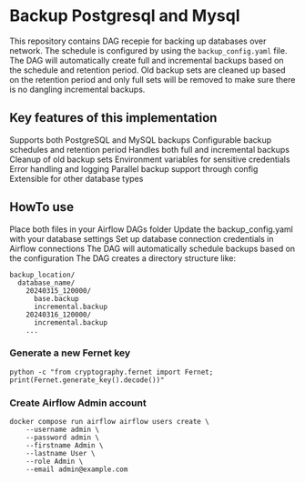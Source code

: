 # Backup Postgresql and Mysql

This repository contains DAG recepie for backing up databases over network. The schedule is configured by using the `backup_config.yaml` file. The DAG will automatically create full and incremental backups based on the schedule and retention period. Old backup sets are cleaned up based on the retention period and only full sets will be removed to make sure there is no dangling incremental backups.

## Key features of this implementation

Supports both PostgreSQL and MySQL backups
Configurable backup schedules and retention period
Handles both full and incremental backups
Cleanup of old backup sets
Environment variables for sensitive credentials
Error handling and logging
Parallel backup support through config
Extensible for other database types

## HowTo use

Place both files in your Airflow DAGs folder
Update the backup_config.yaml with your database settings
Set up database connection credentials in Airflow connections
The DAG will automatically schedule backups based on the configuration
The DAG creates a directory structure like:

```text
backup_location/
  database_name/
    20240315_120000/
      base.backup
      incremental.backup
    20240316_120000/
      incremental.backup
    ...
```

### Generate a new Fernet key

```python -c "from cryptography.fernet import Fernet; print(Fernet.generate_key().decode())"```

### Create Airflow Admin account

```shell
docker compose run airflow airflow users create \
    --username admin \
    --password admin \
    --firstname Admin \
    --lastname User \
    --role Admin \
    --email admin@example.com
```
